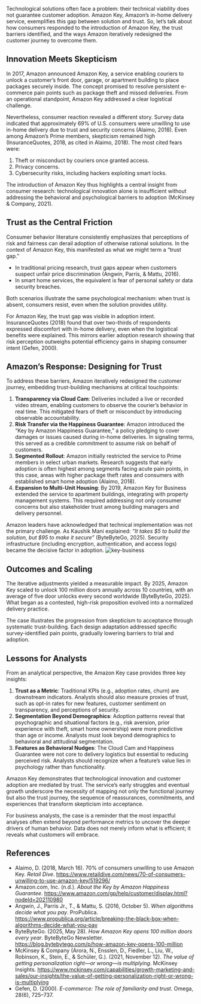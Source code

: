 Technological solutions often face a problem: their technical viability does not guarantee customer adoption. Amazon Key, Amazon’s in-home delivery service, exemplifies this gap between solution and trust. So, let’s talk about how consumers responded to the introduction of Amazon Key, the trust barriers identified, and the ways Amazon iteratively redesigned the customer journey to overcome them.

## Innovation Meets Skepticism

In 2017, Amazon announced Amazon Key, a service enabling couriers to unlock a customer’s front door, garage, or apartment building to place packages securely inside. The concept promised to resolve persistent e-commerce pain points such as package theft and missed deliveries. From an operational standpoint, Amazon Key addressed a clear logistical challenge.

Nevertheless, consumer reaction revealed a different story. Survey data indicated that approximately 69% of U.S. consumers were unwilling to use in-home delivery due to trust and security concerns (Alaimo, 2018). Even among Amazon’s Prime members, skepticism remained high (InsuranceQuotes, 2018, as cited in Alaimo, 2018). The most cited fears were:

1. Theft or misconduct by couriers once granted access.  
2. Privacy concerns.  
3. Cybersecurity risks, including hackers exploiting smart locks.  

The introduction of Amazon Key thus highlights a central insight from consumer research: technological innovation alone is insufficient without addressing the behavioral and psychological barriers to adoption (McKinsey & Company, 2021).

## Trust as the Central Friction

Consumer behavior literature consistently emphasizes that perceptions of risk and fairness can derail adoption of otherwise rational solutions. In the context of Amazon Key, this manifested as what we might term a “trust gap.”

- In traditional pricing research, trust gaps appear when customers suspect unfair price discrimination (Angwin, Parris, & Mattu, 2016).  
- In smart home services, the equivalent is fear of personal safety or data security breaches.  

Both scenarios illustrate the same psychological mechanism: when trust is absent, consumers resist, even when the solution provides utility.

For Amazon Key, the trust gap was visible in adoption intent. InsuranceQuotes (2018) found that over two-thirds of respondents expressed discomfort with in-home delivery, even when the logistical benefits were explained. This mirrors earlier adoption research showing that risk perception outweighs potential efficiency gains in shaping consumer intent (Gefen, 2000).

## Amazon’s Response: Designing for Trust

To address these barriers, Amazon iteratively redesigned the customer journey, embedding trust-building mechanisms at critical touchpoints:

1. **Transparency via Cloud Cam**: Deliveries included a live or recorded video stream, enabling customers to observe the courier’s behavior in real time. This mitigated fears of theft or misconduct by introducing observable accountability.  
2. **Risk Transfer via the Happiness Guarantee**: Amazon introduced the “Key by Amazon Happiness Guarantee,” a policy pledging to cover damages or issues caused during in-home deliveries. In signaling terms, this served as a credible commitment to assume risk on behalf of customers.  
3. **Segmented Rollout**: Amazon initially restricted the service to Prime members in select urban markets. Research suggests that early adoption is often highest among segments facing acute pain points, in this case, areas with higher package theft rates and consumers with established smart home adoption (Alaimo, 2018).  
4. **Expansion to Multi-Unit Housing**: By 2019, Amazon Key for Business extended the service to apartment buildings, integrating with property management systems. This required addressing not only consumer concerns but also stakeholder trust among building managers and delivery personnel.  

Amazon leaders have acknowledged that technical implementation was not the primary challenge. As Kaushik Mani explained: *“It takes $5 to build the solution, but $95 to make it secure”* (ByteByteGo, 2025). Security infrastructure (including encryption, authentication, and access logs) became the decisive factor in adoption.
<img src="https://m.media-amazon.com/images/G/01/AmazonKey/2022/KeyforBusiness/LandingPage/MobileHero._CB635658920_.png" alt="key-business" class="modal-img">
## Outcomes and Scaling

The iterative adjustments yielded a measurable impact. By 2025, Amazon Key scaled to unlock 100 million doors annually across 10 countries, with an average of five door unlocks every second worldwide (ByteByteGo, 2025). What began as a contested, high-risk proposition evolved into a normalized delivery practice.

The case illustrates the progression from skepticism to acceptance through systematic trust-building. Each design adaptation addressed specific survey-identified pain points, gradually lowering barriers to trial and adoption.

## Lessons for Analysts

From an analytical perspective, the Amazon Key case provides three key insights:

1. **Trust as a Metric**: Traditional KPIs (e.g., adoption rates, churn) are downstream indicators. Analysts should also measure proxies of trust, such as opt-in rates for new features, customer sentiment on transparency, and perceptions of security.  
2. **Segmentation Beyond Demographics**: Adoption patterns reveal that psychographic and situational factors (e.g., risk aversion, prior experience with theft, smart home ownership) were more predictive than age or income. Analysts must look beyond demographics to behavioral and attitudinal segmentation.  
3. **Features as Behavioral Nudges**: The Cloud Cam and Happiness Guarantee were not core to delivery logistics but essential to reducing perceived risk. Analysts should recognize when a feature’s value lies in psychology rather than functionality.  

Amazon Key demonstrates that technological innovation and customer adoption are mediated by trust. The service’s early struggles and eventual growth underscore the necessity of mapping not only the functional journey but also the trust journey, the sequence of reassurances, commitments, and experiences that transform skepticism into acceptance.

For business analysts, the case is a reminder that the most impactful analyses often extend beyond performance metrics to uncover the deeper drivers of human behavior. Data does not merely inform what is efficient; it reveals what customers will embrace.

## References

- Alaimo, D. (2018, March 16). 70% of consumers unwilling to use Amazon Key. *Retail Dive*. https://www.retaildive.com/news/70-of-consumers-unwilling-to-use-amazon-key/519296/  
- Amazon.com, Inc. (n.d.). *About the Key by Amazon Happiness Guarantee*. https://www.amazon.com/gp/help/customer/display.html?nodeId=202110980  
- Angwin, J., Parris Jr., T., & Mattu, S. (2016, October 5). *When algorithms decide what you pay*. ProPublica. https://www.propublica.org/article/breaking-the-black-box-when-algorithms-decide-what-you-pay  
- ByteByteGo. (2025, May 28). *How Amazon Key opens 100 million doors every year*. ByteByteGo Newsletter. https://blog.bytebytego.com/p/how-amazon-key-opens-100-million  
- McKinsey & Company (Arora, N., Ensslen, D., Fiedler, L., Liu, W., Robinson, K., Stein, E., & Schüler, G.). (2021, November 12). *The value of getting personalization right—or wrong—is multiplying*. McKinsey Insights. https://www.mckinsey.com/capabilities/growth-marketing-and-sales/our-insights/the-value-of-getting-personalization-right-or-wrong-is-multiplying  
- Gefen, D. (2000). *E-commerce: The role of familiarity and trust*. Omega, 28(6), 725–737.  

